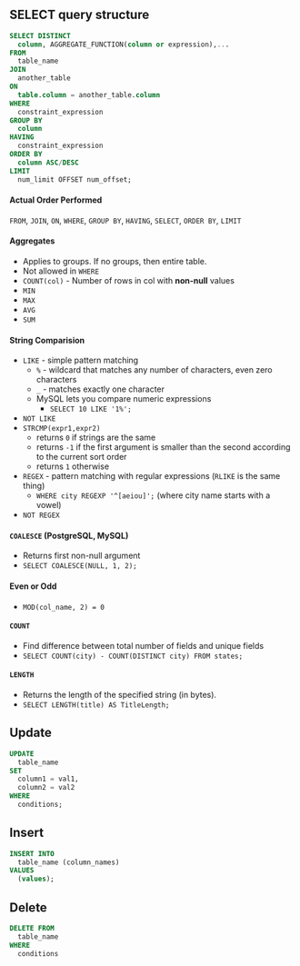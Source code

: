 ## SELECT query structure

```SQL
SELECT DISTINCT 
  column, AGGREGATE_FUNCTION(column or expression),...
FROM 
  table_name
JOIN 
  another_table
ON 
  table.column = another_table.column
WHERE 
  constraint_expression
GROUP BY 
  column  
HAVING 
  constraint_expression
ORDER BY 
  column ASC/DESC
LIMIT 
  num_limit OFFSET num_offset;
```
 
#### Actual Order Performed
`FROM`, `JOIN`, `ON`, `WHERE`, `GROUP BY`, `HAVING`, `SELECT`, `ORDER BY`, `LIMIT`

#### Aggregates
- Applies to groups. If no groups, then entire table.
- Not allowed in `WHERE`
- `COUNT(col)` - Number of rows in col with **non-null** values
- `MIN`
- `MAX`
- `AVG`
- `SUM`

#### String Comparision
- `LIKE` - simple pattern matching
   - `%` - wildcard that matches any number of characters, even zero characters
   - `_` - matches exactly one character
   - MySQL lets you compare numeric expressions
     - `SELECT 10 LIKE '1%';`
- `NOT LIKE`
- `STRCMP(expr1,expr2)`
   - returns `0` if strings are the same
   - returns `-1` if the first argument is smaller than the second according to the current sort order
   - returns `1` otherwise
- `REGEX`  - pattern matching with regular expressions (`RLIKE` is the same thing)
  - `WHERE city REGEXP '^[aeiou]';` (where city name starts with a vowel)
- `NOT REGEX`

#### `COALESCE` (PostgreSQL, MySQL)
- Returns first non-null argument
- `SELECT COALESCE(NULL, 1, 2);`

#### Even or Odd
- `MOD(col_name, 2) = 0`

#### `COUNT`
- Find difference between total number of fields and unique fields
- `SELECT COUNT(city) - COUNT(DISTINCT city) FROM states;`

#### `LENGTH`
- Returns the length of the specified string (in bytes).
- `SELECT LENGTH(title) AS TitleLength;`

## Update
```sql
UPDATE
  table_name
SET
  column1 = val1,
  column2 = val2
WHERE
  conditions;
```

## Insert
```sql
INSERT INTO
  table_name (column_names)
VALUES
  (values);
```

## Delete
```sql
DELETE FROM
  table_name
WHERE
  conditions
```

